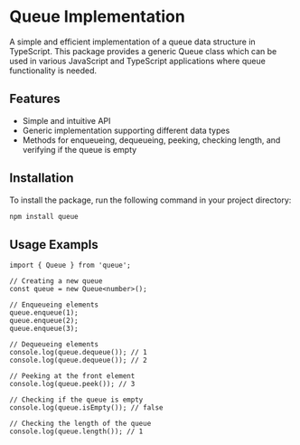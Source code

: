 # Queue Implementation

A simple and efficient implementation of a queue data structure in TypeScript. This package provides a generic Queue class which can be used in various JavaScript and TypeScript applications where queue functionality is needed.

## Features

- Simple and intuitive API
- Generic implementation supporting different data types
- Methods for enqueueing, dequeueing, peeking, checking length, and verifying if the queue is empty

## Installation

To install the package, run the following command in your project directory:

```bash
npm install queue
```

## Usage Exampls
```
import { Queue } from 'queue';

// Creating a new queue
const queue = new Queue<number>();

// Enqueueing elements
queue.enqueue(1);
queue.enqueue(2);
queue.enqueue(3);

// Dequeueing elements
console.log(queue.dequeue()); // 1
console.log(queue.dequeue()); // 2

// Peeking at the front element
console.log(queue.peek()); // 3

// Checking if the queue is empty
console.log(queue.isEmpty()); // false

// Checking the length of the queue
console.log(queue.length()); // 1
```
